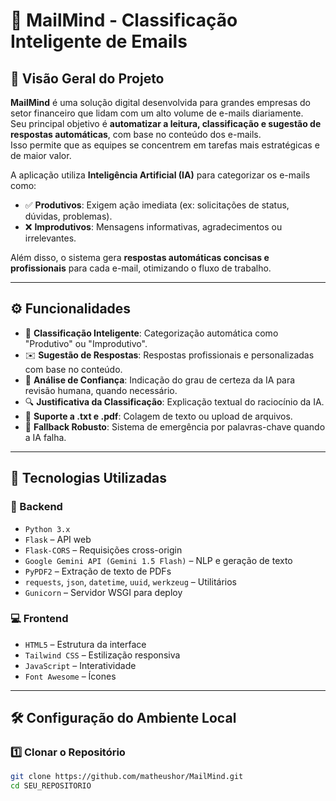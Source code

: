 # 📩 MailMind - Classificação Inteligente de Emails

## 📘 Visão Geral do Projeto

**MailMind** é uma solução digital desenvolvida para grandes empresas do setor financeiro que lidam com um alto volume de e-mails diariamente.  
Seu principal objetivo é **automatizar a leitura, classificação e sugestão de respostas automáticas**, com base no conteúdo dos e-mails.  
Isso permite que as equipes se concentrem em tarefas mais estratégicas e de maior valor.

A aplicação utiliza **Inteligência Artificial (IA)** para categorizar os e-mails como:

- ✅ **Produtivos**: Exigem ação imediata (ex: solicitações de status, dúvidas, problemas).
- ❌ **Improdutivos**: Mensagens informativas, agradecimentos ou irrelevantes.

Além disso, o sistema gera **respostas automáticas concisas e profissionais** para cada e-mail, otimizando o fluxo de trabalho.

---

## ⚙️ Funcionalidades

- 📌 **Classificação Inteligente**: Categorização automática como "Produtivo" ou "Improdutivo".
- ✉️ **Sugestão de Respostas**: Respostas profissionais e personalizadas com base no conteúdo.
- 🧠 **Análise de Confiança**: Indicação do grau de certeza da IA para revisão humana, quando necessário.
- 🔍 **Justificativa da Classificação**: Explicação textual do raciocínio da IA.
- 📂 **Suporte a .txt e .pdf**: Colagem de texto ou upload de arquivos.
- 🚨 **Fallback Robusto**: Sistema de emergência por palavras-chave quando a IA falha.

---

## 🧪 Tecnologias Utilizadas

### 🔧 Backend
- `Python 3.x`
- `Flask` – API web
- `Flask-CORS` – Requisições cross-origin
- `Google Gemini API (Gemini 1.5 Flash)` – NLP e geração de texto
- `PyPDF2` – Extração de texto de PDFs
- `requests`, `json`, `datetime`, `uuid`, `werkzeug` – Utilitários
- `Gunicorn` – Servidor WSGI para deploy

### 💻 Frontend
- `HTML5` – Estrutura da interface
- `Tailwind CSS` – Estilização responsiva
- `JavaScript` – Interatividade
- `Font Awesome` – Ícones

---

## 🛠️ Configuração do Ambiente Local

### 1️⃣ Clonar o Repositório

```bash
git clone https://github.com/matheushor/MailMind.git
cd SEU_REPOSITORIO

